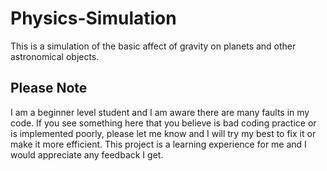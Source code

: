 # Physics-Simulation

This is a simulation of the basic affect of gravity on planets and other astronomical objects.

## Please Note

I am a beginner level student and I am aware there are many faults in my code. If you see something here that you believe is bad coding practice or is implemented poorly, please let me know and I will try my best to fix it or make it more efficient. This project is a learning experience for me and I would appreciate any feedback I get.
